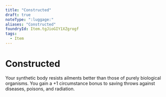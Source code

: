 ```yaml
---
title: "Constructed"
draft: true
noteType: ":luggage:"
aliases: "Constructed"
foundryId: Item.tgJioGIY1XZgrogf
tags:
  - Item
---
```


# Constructed

Your synthetic body resists ailments better than those of purely biological organisms. You gain a +1 circumstance bonus to saving throws against diseases, poisons, and radiation.
